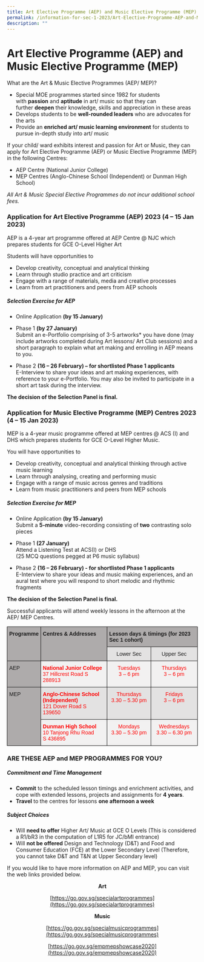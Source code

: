 ```yaml
---
title: Art Elective Programme (AEP) and Music Elective Programme (MEP)
permalink: /information-for-sec-1-2023/Art-Elective-Programme-AEP-and-Music-Elective-Programme-MEP/
description: ""
---
```

Art Elective Programme (AEP) and Music Elective Programme (MEP)
===============================================================

What are the Art & Music Elective Programmes (AEP/ MEP)?

*   Special MOE programmes started since 1982 for students with <b>passion</b> and <b>aptitude</b> in art/ music so that they can further <b>deepen</b> their knowledge, skills and appreciation in these areas
*   Develops students to be <b>well-rounded leaders</b> who are advocates for the arts
*   Provide an <b>enriched art/ music learning environment</b> for students to pursue in-depth study into art/ music

If your child/ ward exhibits interest and passion for Art or Music, they can apply for Art Elective Programme (AEP) or Music Elective Programme (MEP) in the following Centres:

*   AEP Centre (National Junior College)
*   MEP Centres (Anglo-Chinese School (Independent) or Dunman High School)

<i>All Art & Music Special Elective Programmes do not incur additional school fees.</i>

### Application for Art Elective Programme (AEP) 2023 (4 – 15 Jan 2023)

AEP is a 4-year art programme offered at AEP Centre @ NJC which prepares students for GCE O-Level Higher Art  

  

Students will have opportunities to

*   Develop creativity, conceptual and analytical thinking
*   Learn through studio practice and art criticism
*   Engage with a range of materials, media and creative processes
*   Learn from art practitioners and peers from AEP schools


##### **Selection Exercise for AEP**

*   Online Application <b>(by 15 January)</b>


*   Phase 1 <b>(by 27 January)</b> <br>
Submit an e-Portfolio comprising of 3-5 artworks\* you have done (may include artworks completed during Art lessons/ Art Club sessions) and a short paragraph to explain what art making and enrolling in AEP means to you.

*   Phase 2 <b>(16 – 26 February) – for shortlisted Phase 1 applicants</b> <br>
E-Interview to share your ideas and art making experiences, with reference to your e-Portfolio. You may also be invited to participate in a short art task during the interview.

<b>The decision of the Selection Panel is final.</b>


### Application for Music Elective Programme (MEP) Centres 2023 (4 – 15 Jan 2023)

MEP is a 4-year music programme offered at MEP centres @ ACS (I) and DHS which prepares students for GCE O-Level Higher Music.  
  
You will have opportunities to  

*   Develop creativity, conceptual and analytical thinking through active music learning
*   Learn through analysing, creating and performing music
*   Engage with a range of music across genres and traditions
*   Learn from music practitioners and peers from MEP schools

##### **Selection Exercise for MEP**

*   Online Application <b>(by 15 January)</b> <br>
Submit a <b>5-minute</b> video-recording consisting of <b>two</b> contrasting solo pieces

  

*   Phase 1 <b>(27 January)</b> <br>
Attend a Listening Test at ACS(I) or DHS  
(25 MCQ questions pegged at P6 music syllabus)

  

*   Phase 2 <b>(16 – 26 February) - for shortlisted Phase 1 applicants</b> <br>
E-Interview to share your ideas and music making experiences, and an aural test where you will respond to short melodic and rhythmic fragments

  

<b>The decision of the Selection Panel is final.</b>


Successful applicants will attend weekly lessons in the afternoon at the AEP/ MEP Centres.
<style type="text/css">
.tg  {border-collapse:collapse;border-spacing:0;}
.tg td{border-color:black;border-style:solid;border-width:1px;font-family:Arial, sans-serif;font-size:14px;
  overflow:hidden;padding:10px 5px;word-break:normal;}
.tg th{border-color:black;border-style:solid;border-width:1px;font-family:Arial, sans-serif;font-size:14px;
  font-weight:normal;overflow:hidden;padding:10px 5px;word-break:normal;}
.tg .tg-syr2{background-color:#AEABAB;text-align:left;vertical-align:top}
.tg .tg-vjxa{background-color:#E3E2E2;text-align:center;vertical-align:top}
.tg .tg-p4ry{background-color:#F2F1F1;color:#F00;text-align:center;vertical-align:top}
.tg .tg-gszg{background-color:#F2F1F1;color:#F00;text-align:left;vertical-align:top}
.tg .tg-1h3x{background-color:#AEABAB;font-weight:bold;text-align:left;vertical-align:top}
.tg .tg-hdsu{background-color:#E3E2E2;color:#F00;text-align:left;vertical-align:top}
.tg .tg-fg18{background-color:#E3E2E2;color:#F00;text-align:center;vertical-align:top}
</style>
<table class="tg">
<thead>
  <tr>
    <th class="tg-1h3x" rowspan="2">Programme</th>
    <th class="tg-1h3x" rowspan="2">Centres &amp; Addresses</th>
    <th class="tg-1h3x" colspan="2">Lesson days &amp; timings (for 2023 Sec 1 cohort)</th>
  </tr>
  <tr>
    <th class="tg-vjxa">Lower Sec</th>
    <th class="tg-vjxa">Upper Sec</th>
  </tr>
</thead>
<tbody>
  <tr>
    <td class="tg-syr2">AEP</td>
    <td class="tg-gszg"><span style="font-weight:bold;color:red">National Junior College</span><br><span style="color:red">37 Hillcrest Road S 288913</span></td>
    <td class="tg-p4ry"><span style="color:red">Tuesdays</span><br><span style="color:red">3 – 6 pm</span></td>
    <td class="tg-p4ry"><span style="color:red">Thursdays</span><br><span style="color:red">3 – 6 pm</span></td>
  </tr>
  <tr>
    <td class="tg-syr2" rowspan="2">MEP</td>
    <td class="tg-hdsu"><span style="font-weight:bold;color:red">Anglo-Chinese School (Independent)</span><br><span style="color:red">121 Dover Road S 139650</span></td>
    <td class="tg-fg18"><span style="color:red">Thursdays</span><br><span style="color:red">3.30 – 5.30 pm</span></td>
    <td class="tg-fg18"><span style="color:red">Fridays</span><br><span style="color:red">3 – 6 pm</span></td>
  </tr>
  <tr>
    <td class="tg-gszg"><span style="font-weight:bold;color:red">Dunman High School</span><br><span style="color:red">10 Tanjong Rhu Road</span><br><span style="color:red">S 436895</span></td>
    <td class="tg-p4ry"><span style="color:red">Mondays</span><br><span style="color:red">3.30 – 5.30 pm</span></td>
    <td class="tg-p4ry"><span style="color:red">Wednesdays</span><br><span style="color:red">3.30 – 6.30 pm</span></td>
  </tr>
</tbody>
</table>



### ARE THESE AEP and MEP PROGRAMMES FOR YOU?


  

##### **Commitment and Time Management**

*   <b>Commit</b> to the scheduled lesson timings and enrichment activities, and cope with extended lessons, projects and assignments for <b>4 years</b>.
*   <b>Travel</b> to the centres for lessons <b>one afternoon a week</b>

##### **Subject Choices**

*   Will <b>need to offer</b> Higher Art/ Music at GCE O Levels (This is considered a R1/bR3 in the computation of L1R5 for JC/bMI entrance)
*   Will <b>not be offered</b> Design and Technology (D&T) and Food and Consumer Education (FCE) at the Lower Secondary Level (Therefore, you cannot take D&T and T&N at Upper Secondary level)

  
If you would like to have more information on AEP and MEP, you can visit the web links provided below.


<center> <b>Art</b>
	
[https://go.gov.sg/specialartprogrammes](https://go.gov.sg/specialartprogrammes)

<b>Music</b>

[https://go.gov.sg/specialmusicprogrammes](https://go.gov.sg/specialmusicprogrammes)

[https://go.gov.sg/empmepshowcase2020](https://go.gov.sg/empmepshowcase2020)</center>